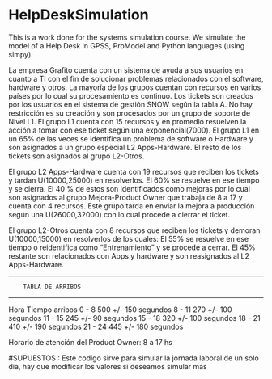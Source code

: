 # HelpDeskSimulation
This is a work done for the systems simulation course. We simulate the model of a Help Desk in GPSS, ProModel and Python languages (using simpy).

La empresa Grafito cuenta con un sistema de ayuda a sus usuarios en cuanto a TI con el fin de solucionar problemas relacionados con el software, hardware y otros.
La mayoría de los grupos cuentan con recursos en varios países por lo cual su procesamiento es continuo. Los tickets son creados por los usuarios en el sistema de gestión SNOW según la tabla A.
No hay restricción es su creación y son procesados por un grupo de soporte de Nivel L1. El grupo L1 cuenta con 15 recursos y en promedio resuelven la acción a tomar con ese ticket según una exponencial(7000).
El grupo L1 en un 65% de las veces se identifica un problema de software o Hardware y son asignados a un grupo especial L2 Apps-Hardware. El resto de los tickets son asignados al grupo L2-Otros.

El grupo L2 Apps-Hardware cuenta con 19 recursos que reciben los tickets y tardan U(10000,25000) en resolverlos.
El 60% se resuelve en ese tiempo y se cierra.
El 40 % de estos son identificados como mejoras por lo cual son asignados al grupo Mejora-Product Owner que trabaja de 8 a 17 y cuenta con 4 recursos. Este grupo tarda en enviar la mejora a producción según una U(26000,32000) con lo cual procede a cierrar el ticket.

El grupo L2-Otros cuenta con 8 recursos que reciben los tickets y demoran U(10000,15000) en resolverlos de los cuales:
El 55% se resuelve en ese tiempo o reidentifica como “Entrenamiento” y se procede a cerrar.
El 45% restante son relacionados con Apps y hardware y son reasignados al L2 Apps-Hardware.

-------------------------------------
        TABLA DE ARRIBOS 
-------------------------------------
Hora            Tiempo arribos
0 - 8           500 +/- 150 segundos
8 - 11          270 +/- 100 segundos
11 - 15         245 +/- 90 segundos
15 - 18         320 +/- 100 segundos
18 - 21         410 +/- 190 segundos
21 - 24         445 +/- 180 segundos

Horario de atención del Product Owner: 8 a 17 hs

#SUPUESTOS : Este codigo sirve para simular la jornada laboral de un solo dia, hay que modificar los valores si deseamos simular mas
